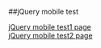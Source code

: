 ##jQuery mobile test  

<a href="http://smilesol85.github.io/dev/jquery-mobile/swipe-test1.html">jQuery mobile test1 page</a>  
<a href="http://smilesol85.github.io/dev/jquery-mobile/swipe-test2.html">jQuery mobile test2 page</a>  